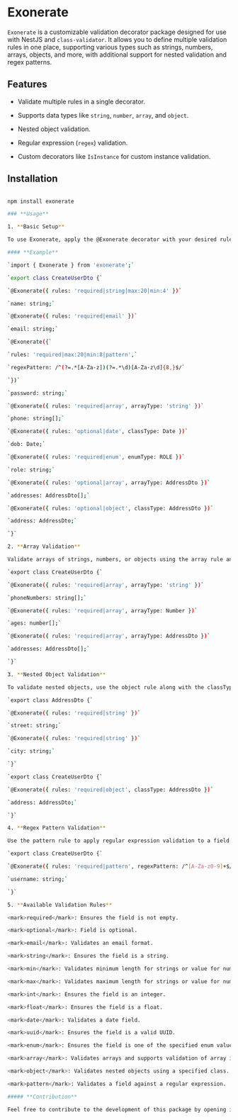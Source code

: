 # Exonerate

`Exonerate` is a customizable validation decorator package designed for use with NestJS and `class-validator`. It allows you to define multiple validation rules in one place, supporting various types such as strings, numbers, arrays, objects, and more, with additional support for nested validation and regex patterns.

## Features

- Validate multiple rules in a single decorator.

- Supports data types like `string`, `number`, `array`, and `object`.

- Nested object validation.

- Regular expression (`regex`) validation.

- Custom decorators like `IsInstance` for custom instance validation.

## Installation

```bash

npm install exonerate

### **Usage**

1. **Basic Setup**

To use Exonerate, apply the @Exonerate decorator with your desired rules on your DTO properties.

#### **Example**

`import { Exonerate } from 'exonerate';`

`export class CreateUserDto {`

`@Exonerate({ rules: 'required|string|max:20|min:4' })`

`name: string;`

`@Exonerate({ rules: 'required|email' })`

`email: string;`

`@Exonerate({`

`rules: 'required|max:20|min:8|pattern',`

`regexPattern: /^(?=.*[A-Za-z])(?=.*\d)[A-Za-z\d]{8,}$/`

`})`

`password: string;`

`@Exonerate({ rules: 'required|array', arrayType: 'string' })`

`phone: string[];`

`@Exonerate({ rules: 'optional|date', classType: Date })`

`dob: Date;`

`@Exonerate({ rules: 'required|enum', enumType: ROLE })`

`role: string;`

`@Exonerate({ rules: 'optional|array', arrayType: AddressDto })`

`addresses: AddressDto[];`

`@Exonerate({ rules: 'optional|object', classType: AddressDto })`

`address: AddressDto;`

`}`

2. **Array Validation**

Validate arrays of strings, numbers, or objects using the array rule and specifying the arrayType.

`export class CreateUserDto {`

`@Exonerate({ rules: 'required|array', arrayType: 'string' })`

`phoneNumbers: string[];`

`@Exonerate({ rules: 'required|array', arrayType: Number })`

`ages: number[];`

`@Exonerate({ rules: 'required|array', arrayType: AddressDto })`

`addresses: AddressDto[];`

`}`

3. **Nested Object Validation**

To validate nested objects, use the object rule along with the classType option to specify the class of the nested object.

`export class AddressDto {`

`@Exonerate({ rules: 'required|string' })`

`street: string;`

`@Exonerate({ rules: 'required|string' })`

`city: string;`

`}`

`export class CreateUserDto {`

`@Exonerate({ rules: 'required|object', classType: AddressDto })`

`address: AddressDto;`

`}`

4. **Regex Pattern Validation**

Use the pattern rule to apply regular expression validation to a field.

`export class CreateUserDto {`

`@Exonerate({ rules: 'required|pattern', regexPattern: /^[A-Za-z0-9]+$/ })`

`username: string;`

`}`

5. **Available Validation Rules**

<mark>required</mark>: Ensures the field is not empty.

<mark>optional</mark>: Field is optional.

<mark>email</mark>: Validates an email format.

<mark>string</mark>: Ensures the field is a string.

<mark>min</mark>: Validates minimum length for strings or value for numbers.

<mark>max</mark>: Validates maximum length for strings or value for numbers.

<mark>int</mark>: Ensures the field is an integer.

<mark>float</mark>: Ensures the field is a float.

<mark>date</mark>: Validates a date field.

<mark>uuid</mark>: Ensures the field is a valid UUID.

<mark>enum</mark>: Ensures the field is one of the specified enum values.

<mark>array</mark>: Validates arrays and supports validation of array items.

<mark>object</mark>: Validates nested objects using a specified class.

<mark>pattern</mark>: Validates a field against a regular expression.

##### **Contribution**

Feel free to contribute to the development of this package by opening issues or submitting pull requests.

